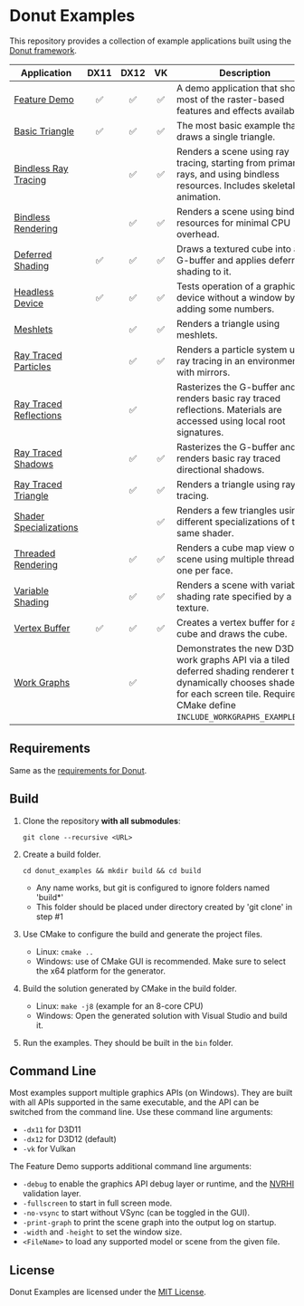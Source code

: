 # Donut Examples

This repository provides a collection of example applications built using the [Donut framework](https://github.com/NVIDIAGameWorks/donut).

| Application                                               |        DX11        |        DX12        |        VK          | Description |
|-----------------------------------------------------------|:------------------:|:------------------:|:------------------:|-------------|
| [Feature Demo](feature_demo)                              | :white_check_mark: | :white_check_mark: | :white_check_mark: | A demo application that shows most of the raster-based features and effects available. |
| [Basic Triangle](examples/basic_triangle)                 | :white_check_mark: | :white_check_mark: | :white_check_mark: | The most basic example that draws a single triangle. |
| [Bindless Ray Tracing](examples/rt_bindless)              |                    | :white_check_mark: | :white_check_mark: | Renders a scene using ray tracing, starting from primary rays, and using bindless resources. Includes skeletal animation. |
| [Bindless Rendering](examples/bindless_rendering)         |                    | :white_check_mark: | :white_check_mark: | Renders a scene using bindless resources for minimal CPU overhead. |
| [Deferred Shading](examples/deferred_shading)             | :white_check_mark: | :white_check_mark: | :white_check_mark: | Draws a textured cube into a G-buffer and applies deferred shading to it. |
| [Headless Device](examples/headless)                      | :white_check_mark: | :white_check_mark: | :white_check_mark: | Tests operation of a graphics device without a window by adding some numbers. |
| [Meshlets](examples/meshlets)                             |                    | :white_check_mark: | :white_check_mark: | Renders a triangle using meshlets. |
| [Ray Traced Particles](examples/rt_particles)             |                    | :white_check_mark: | :white_check_mark: | Renders a particle system using ray tracing in an environment with mirrors. |
| [Ray Traced Reflections](examples/rt_reflections)         |                    | :white_check_mark: |                    | Rasterizes the G-buffer and renders basic ray traced reflections. Materials are accessed using local root signatures. |
| [Ray Traced Shadows](examples/rt_shadows)                 |                    | :white_check_mark: | :white_check_mark: | Rasterizes the G-buffer and renders basic ray traced directional shadows. |
| [Ray Traced Triangle](examples/rt_triangle)               |                    | :white_check_mark: | :white_check_mark: | Renders a triangle using ray tracing. |
| [Shader Specializations](examples/shader_specializations) |                    |                    | :white_check_mark: | Renders a few triangles using different specializations of the same shader. |
| [Threaded Rendering](examples/threaded_rendering)         |                    | :white_check_mark: | :white_check_mark: | Renders a cube map view of a scene using multiple threads, one per face. |
| [Variable Shading](examples/variable_shading)             |                    | :white_check_mark: | :white_check_mark: | Renders a scene with variable shading rate specified by a texture. |
| [Vertex Buffer](examples/vertex_buffer)                   | :white_check_mark: | :white_check_mark: | :white_check_mark: | Creates a vertex buffer for a cube and draws the cube. |
| [Work Graphs](examples/work_graphs)                       |                    | :white_check_mark: |                    | Demonstrates the new D3D12 work graphs API via a tiled deferred shading renderer that dynamically chooses shaders for each screen tile. Requires CMake define `INCLUDE_WORKGRAPHS_EXAMPLE=ON`. |

## Requirements

Same as the [requirements for Donut](https://github.com/NVIDIAGameWorks/donut).

## Build

1. Clone the repository **with all submodules**:
   
   `git clone --recursive <URL>`
   
2. Create a build folder.

   `cd donut_examples && mkdir build && cd build`

   * Any name works, but git is configured to ignore folders named 'build\*'
   * This folder should be placed under directory created by 'git clone' in step #1

3. Use CMake to configure the build and generate the project files.
   
   * Linux: `cmake ..`
   * Windows: use of CMake GUI is recommended. Make sure to select the x64 platform for the generator.

4. Build the solution generated by CMake in the build folder.

   * Linux: `make -j8` (example for an 8-core CPU)
   * Windows: Open the generated solution with Visual Studio and build it.

5. Run the examples. They should be built in the `bin` folder.

## Command Line

Most examples support multiple graphics APIs (on Windows). They are built with all APIs supported in the same executable,
and the API can be switched from the command line. Use these command line arguments:

- `-dx11` for D3D11
- `-dx12` for D3D12 (default)
- `-vk` for Vulkan

The Feature Demo supports additional command line arguments:

- `-debug` to enable the graphics API debug layer or runtime, and the [NVRHI](https://github.com/NVIDIAGameWorks/nvrhi) validation layer.
- `-fullscreen` to start in full screen mode.
- `-no-vsync` to start without VSync (can be toggled in the GUI).
- `-print-graph` to print the scene graph into the output log on startup.
- `-width` and `-height` to set the window size.
- `<FileName>` to load any supported model or scene from the given file.


## License

Donut Examples are licensed under the [MIT License](LICENSE.txt).